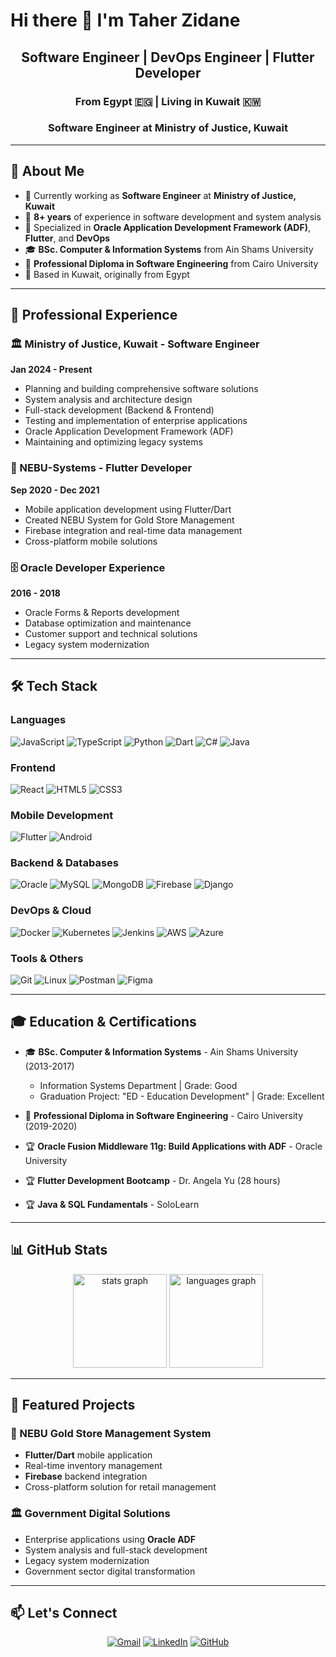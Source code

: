# Hi there 👋 I'm Taher Zidane

<h2 align="center">Software Engineer | DevOps Engineer | Flutter Developer</h2>
<h3 align="center">From Egypt 🇪🇬 | Living in Kuwait 🇰🇼</h3>
<h3 align="center">Software Engineer at Ministry of Justice, Kuwait </h3>

---

## 🚀 About Me

- 🔭 Currently working as **Software Engineer** at **Ministry of Justice, Kuwait**
- 💼 **8+ years** of experience in software development and system analysis
- 🌱 Specialized in **Oracle Application Development Framework (ADF)**, **Flutter**, and **DevOps**
- 🎓 **BSc. Computer & Information Systems** from Ain Shams University
- 📜 **Professional Diploma in Software Engineering** from Cairo University
- 📍 Based in Kuwait, originally from Egypt

---

## 💼 Professional Experience

### 🏛️ Ministry of Justice, Kuwait - Software Engineer
**Jan 2024 - Present**
- Planning and building comprehensive software solutions
- System analysis and architecture design
- Full-stack development (Backend & Frontend)
- Testing and implementation of enterprise applications
- Oracle Application Development Framework (ADF)
- Maintaining and optimizing legacy systems

### 📱 NEBU-Systems - Flutter Developer
**Sep 2020 - Dec 2021**
- Mobile application development using Flutter/Dart
- Created NEBU System for Gold Store Management
- Firebase integration and real-time data management
- Cross-platform mobile solutions

### 🗄️ Oracle Developer Experience
**2016 - 2018**
- Oracle Forms & Reports development
- Database optimization and maintenance
- Customer support and technical solutions
- Legacy system modernization

---

## 🛠️ Tech Stack

### **Languages**
![JavaScript](https://img.shields.io/badge/-JavaScript-F7DF1E?style=flat-square&logo=javascript&logoColor=black)
![TypeScript](https://img.shields.io/badge/-TypeScript-3178C6?style=flat-square&logo=typescript&logoColor=white)
![Python](https://img.shields.io/badge/-Python-3776AB?style=flat-square&logo=python&logoColor=white)
![Dart](https://img.shields.io/badge/-Dart-0175C2?style=flat-square&logo=dart&logoColor=white)
![C#](https://img.shields.io/badge/-C%23-239120?style=flat-square&logo=c-sharp&logoColor=white)
![Java](https://img.shields.io/badge/-Java-007396?style=flat-square&logo=java&logoColor=white)

### **Frontend**
![React](https://img.shields.io/badge/-React-61DAFB?style=flat-square&logo=react&logoColor=black)
![HTML5](https://img.shields.io/badge/-HTML5-E34F26?style=flat-square&logo=html5&logoColor=white)
![CSS3](https://img.shields.io/badge/-CSS3-1572B6?style=flat-square&logo=css3&logoColor=white)

### **Mobile Development**
![Flutter](https://img.shields.io/badge/-Flutter-02569B?style=flat-square&logo=flutter&logoColor=white)
![Android](https://img.shields.io/badge/-Android-3DDC84?style=flat-square&logo=android&logoColor=white)

### **Backend & Databases**
![Oracle](https://img.shields.io/badge/-Oracle-F80000?style=flat-square&logo=oracle&logoColor=white)
![MySQL](https://img.shields.io/badge/-MySQL-4479A1?style=flat-square&logo=mysql&logoColor=white)
![MongoDB](https://img.shields.io/badge/-MongoDB-47A248?style=flat-square&logo=mongodb&logoColor=white)
![Firebase](https://img.shields.io/badge/-Firebase-FFCA28?style=flat-square&logo=firebase&logoColor=black)
![Django](https://img.shields.io/badge/-Django-092E20?style=flat-square&logo=django&logoColor=white)

### **DevOps & Cloud**
![Docker](https://img.shields.io/badge/-Docker-2496ED?style=flat-square&logo=docker&logoColor=white)
![Kubernetes](https://img.shields.io/badge/-Kubernetes-326CE5?style=flat-square&logo=kubernetes&logoColor=white)
![Jenkins](https://img.shields.io/badge/-Jenkins-D24939?style=flat-square&logo=jenkins&logoColor=white)
![AWS](https://img.shields.io/badge/-AWS-232F3E?style=flat-square&logo=amazon-aws&logoColor=white)
![Azure](https://img.shields.io/badge/-Azure-0078D4?style=flat-square&logo=microsoft-azure&logoColor=white)

### **Tools & Others**
![Git](https://img.shields.io/badge/-Git-F05032?style=flat-square&logo=git&logoColor=white)
![Linux](https://img.shields.io/badge/-Linux-FCC624?style=flat-square&logo=linux&logoColor=black)
![Postman](https://img.shields.io/badge/-Postman-FF6C37?style=flat-square&logo=postman&logoColor=white)
![Figma](https://img.shields.io/badge/-Figma-F24E1E?style=flat-square&logo=figma&logoColor=white)

---

## 🎓 Education & Certifications

- 🎓 **BSc. Computer & Information Systems** - Ain Shams University (2013-2017)
  - Information Systems Department | Grade: Good
  - Graduation Project: "ED - Education Development" | Grade: Excellent

- 📜 **Professional Diploma in Software Engineering** - Cairo University (2019-2020)

- 🏆 **Oracle Fusion Middleware 11g: Build Applications with ADF** - Oracle University
- 🏆 **Flutter Development Bootcamp** - Dr. Angela Yu (28 hours)
- 🏆 **Java & SQL Fundamentals** - SoloLearn

---

## 📊 GitHub Stats

<div align="center">
  <img src="https://github-readme-stats.vercel.app/api?username=Developer-Taher&hide_title=false&hide_rank=false&show_icons=true&include_all_commits=true&count_private=true&disable_animations=false&theme=dracula&locale=en&hide_border=false" height="150" alt="stats graph" />
  <img src="https://github-readme-stats.vercel.app/api/top-langs?username=Developer-Taher&locale=en&hide_title=false&layout=compact&card_width=320&langs_count=8&theme=dracula&hide_border=false" height="150" alt="languages graph" />
</div>

---

## 🌟 Featured Projects

### 🏪 NEBU Gold Store Management System
- **Flutter/Dart** mobile application
- Real-time inventory management
- **Firebase** backend integration
- Cross-platform solution for retail management

### 🏛️ Government Digital Solutions
- Enterprise applications using **Oracle ADF**
- System analysis and full-stack development
- Legacy system modernization
- Government sector digital transformation

---

## 📫 Let's Connect

<div align="center">
  
[![Gmail](https://img.shields.io/badge/-Gmail-D14836?style=for-the-badge&logo=gmail&logoColor=white)](mailto:Zidan202066@gmail.com)
[![LinkedIn](https://img.shields.io/badge/-LinkedIn-0077B5?style=for-the-badge&logo=linkedin&logoColor=white)](https://linkedin.com/in/taher-zidane)
[![GitHub](https://img.shields.io/badge/-GitHub-181717?style=for-the-badge&logo=github&logoColor=white)](https://github.com/Developer-Taher)
